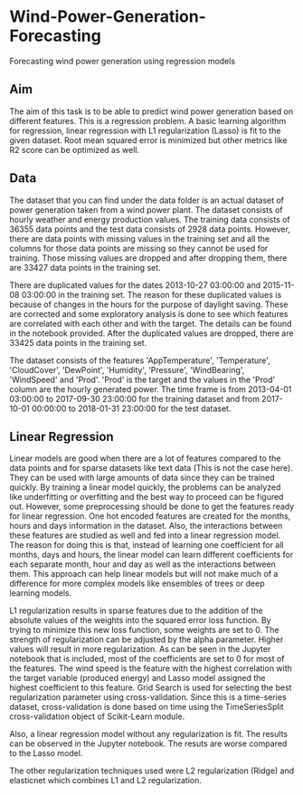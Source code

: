 # Wind-Power-Generation-Forecasting
Forecasting wind power generation using regression models

## Aim
The aim of this task is to be able to predict wind power generation based on different features. This is a regression problem. A basic learning algorithm for regression, linear regression with L1 regularization (Lasso) is fit to the given dataset. Root mean squared error is minimized but other metrics like R2 score can be optimized as well.

## Data
The dataset that you can find under the data folder is an actual dataset of power generation taken from a wind power plant. The dataset consists of hourly weather and energy production values. The training data consists of 36355 data points and the test data consists of 2928 data points. However, there are data points with missing values in the training set and all the columns for those data points are missing so they cannot be used for training. Those missing values are dropped and after dropping them, there are 33427 data points in the training set. 

There are duplicated values for the dates 2013-10-27 03:00:00 and 2015-11-08 03:00:00 in the training set. The reason for these duplicated values is because of changes in the hours for the purpose of daylight saving. These are corrected and some exploratory analysis is done to see which features are correlated with each other and with the target. The details can be found in the notebook provided. After the duplicated values are dropped, there are 33425 data points in the training set. 

The dataset consists of the features 'AppTemperature', 'Temperature', 'CloudCover', 'DewPoint', 'Humidity', 'Pressure', 'WindBearing', 'WindSpeed' and 'Prod'. 'Prod' is the target and the values in the 'Prod' column are the hourly generated power. The time frame is from 2013-04-01 03:00:00 to 2017-09-30 23:00:00 for the training dataset and from 2017-10-01 00:00:00 to 2018-01-31 23:00:00 for the test dataset.

## Linear Regression
Linear models are good when there are a lot of features compared to the data points and for sparse datasets like text data (This is not the case here). They can be used with large amounts of data since they can be trained quickly. By training a linear model quickly, the problems can be analyzed like underfitting or overfitting and the best way to proceed can be figured out. However, some preprocessing should be done to get the features ready for linear regression. One hot encoded features are created for the months, hours and days information in the dataset. Also, the interactions between these features are studied as well and fed into a linear regression model. The reason for doing this is that, instead of learning one coefficient for all months, days and hours, the linear model can learn different coefficients for each separate month, hour and day as well as the interactions between them. This approach can help linear models but will not make much of a difference for more complex models like ensembles of trees or deep learning models.

L1 regularization results in sparse features due to the addition of the absolute values of the weights into the squared error loss function. By trying to minimize this new loss function, some weights are set to 0. The strength of regularization can be adjusted by the alpha parameter. Higher values will result in more regularization. As can be seen in the Jupyter notebook that is included, most of the coefficients are set to 0 for most of the features. The wind speed is the feature with the highest correlation with the target variable (produced energy) and Lasso model assigned the highest coefficient to this feature. Grid Search is used for selecting the best regularization parameter using cross-validation. Since this is a time-series dataset, cross-validation is done based on time using the TimeSeriesSplit cross-validation object of Scikit-Learn module. 

Also, a linear regression model without any regularization is fit. The results can be observed in the Jupyter notebook. The resuts are worse compared to the Lasso model.

The other regularization techniques used were L2 regularization (Ridge) and elasticnet which combines L1 and L2 regularization. 
